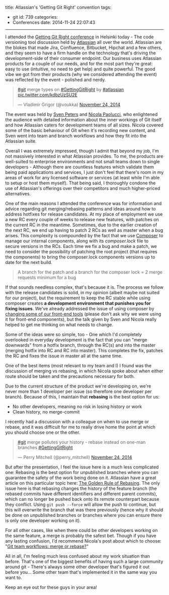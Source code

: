 title: Atlassian's 'Getting Git Right' convention
tags:
  - git
id: 739
categories:
  - Conferences
date: 2014-11-24 22:07:43
---

I attended the [Getting Git Right conference](https://www.atlassian.com/getting-git-right) in Helsinki today - The code versioning tool discussion held by [Atlassian](https://www.atlassian.com/) all over the world. Atlassian are the blokes that made Jira, Confluence, Bitbucket, Hipchat and a few others, and they seem to have a firm handle on the technology that's driving the development-side of their consumer endpoint. Our business uses Atlassian products for a couple of our needs, and for the most part they're great: easy to use (intuitive, no need to get help) and quite powerful. The good vibe we got from their products (why we considered attending the event) was reflected by the event - polished and nerdy.

<blockquote class="twitter-tweet" lang="en"><p lang="en" dir="ltr"><a href="https://twitter.com/hashtag/git?src=hash">#git</a> merge types on <a href="https://twitter.com/hashtag/GettingGitRight?src=hash">#GettingGitRight</a> by <a href="https://twitter.com/hashtag/atlassian?src=hash">#atlassian</a> <a href="http://t.co/kdbzUzSU2E">pic.twitter.com/kdbzUzSU2E</a></p>&mdash; Vladimir Grigor (@voukka) <a href="https://twitter.com/voukka/status/536888619106324480">November 24, 2014</a></blockquote>
<script async src="//platform.twitter.com/widgets.js" charset="utf-8"></script>

The event was held by [Sven Peters](https://twitter.com/svenpet) and [Nicola Paolucci](https://twitter.com/durdn), who enlightened the audience with detailed information about the inner workings of Git itself and how Atlassian caters for development teams of all sizes. Nicola covered some of the basic behaviour of Git when it's recording new content, and Sven went into team and branch workflows and how they fit into the Atlassian suite.

Overall I was extremely impressed, though I admit that beyond my job, I'm not massively interested in what Atlassian provides. To me, the products are well-suited to enterprise environments and not small teams down to single developers - Although there are countless features which validate them being paid applications and services, I just don't feel that there's room in my areas of work for any licensed software or services (at least while I'm able to setup or host them myself). That being said, I thoroughly condone the use of Atlassian's offerings over their competitors and much higher-priced alternatives.

One of the main reasons I attended the conference was for information and advice regarding git merging/rebasing patterns and ideas around how to address hotfixes for release candidates. At my place of employment we use a new RC every couple of weeks to release new features, with patches on the current RC in the meantime. Sometimes, due to the earlier creation of the next RC, we end up having to patch 2 RCs as well as master when a bug arises. This complexity is compounded by the fact that we use [Composer](https://getcomposer.org/doc/00-intro.md) to manage our internal components, along with its _composer.lock_ file to secure versions in the RCs. Each time we fix a bug and make a patch, we need to consider the possibility of patching the root project (that requires the components) to bring the composer.lock components versions up to date for the next build.

> A branch for the patch and a branch for the composer lock = 2 merge requests minimum for a bug

If that sounds needless complex, that's because it is. The process we follow with the release candidates is solid, in my opinion (albeit maybe not suited for our project), but the requirement to keep the RC stable while using composer creates **a development environment that punishes you for fixing issues**. We've already addressed the issue of using composer by [changing some of our front-end tools](http://perrymitchell.net/article/private-npm-repository-with-sinopia/ "Private NPM repository with Sinopia") (please don't ask why we were using it for front-end components), but the talk given by Sven and Nicola really helped to get me thinking on what needs to change.

Some of the ideas were so simple, too - One which I'd completely overlooked in everyday development is the fact that you can "merge downwards" from a hotfix branch, through the RC(s) and into the master (merging hotfix into RC and RC into master). This completes the fix, patches the RC and fixes the issue in master all at the same time.

One of the best items (most relevant to my team and I) I found was the discussion of merging vs rebasing, in which Nicola spoke about when either route should be taken and the precautions necessary for both.

Due to the current structure of the product we're developing on, we're never more than 1 developer per issue (so therefore one developer per branch). Because of this, I maintain that **rebasing** is the best option for us:

*   No other developers, meaning no risk in losing history or work
*   Clean history, no merge-commit

I recently had a discussion with a colleague on when to use merge or rebase, and it was difficult for me to really drive home the point at which you should choose one or the other.

<blockquote class="twitter-tweet" lang="en"><p lang="en" dir="ltr"><a href="https://twitter.com/hashtag/git?src=hash">#git</a> merge pollutes your history - rebase instead on one-man branches <a href="https://twitter.com/hashtag/GettingGitRight?src=hash">#GettingGitRight</a></p>&mdash; Perry Mitchell (@perry_mitchell) <a href="https://twitter.com/perry_mitchell/status/536887145752178689">November 24, 2014</a></blockquote>
<script async src="//platform.twitter.com/widgets.js" charset="utf-8"></script>

But after the presentation, I feel the issue here is a much less complicated one: Rebasing is the best option for unpublished branches where you can guarantee the safety of the work being done on it. Atlassian have a great article on this particular topic here: [The Golden Rule of Rebasing](https://www.atlassian.com/git/tutorials/merging-vs-rebasing/the-golden-rule-of-rebasing). The only issue here is that rebasing changes the history of the feature branch (the rebased commits have different identifiers and different parent commits), which can no longer be pushed back onto its remote counterpart because they conflict. Using `git push --force` will allow the push to continue, but this will overwrite the branch that was there previously (hence why it should be done on unpublished branches or branches where you can ensure there is only one developer working on it).

For all other cases, like when there could be other developers working on the same feature, a merge is probably the safest bet. Though if you have any lasting confusion, I'd recommend Nicola's post about which to choose: "[Git team workflows: merge or rebase?](https://www.atlassian.com/git/articles/git-team-workflows-merge-or-rebase/)"

All in all, I'm feeling much less confused about my work situation than before. That's one of the biggest benefits of having such a large community around git - There's always some other developer that's figured it out before you... Some other team that's implemented it in the same way you want to.

Keep an eye out for these guys in your area!
